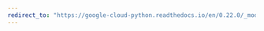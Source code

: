 ```yaml
---
redirect_to: "https://google-cloud-python.readthedocs.io/en/0.22.0/_modules/google/cloud/language/client.html"
---
```

